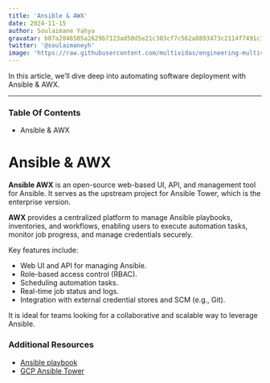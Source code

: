 ```yaml
---
title: 'Ansible & AWX'
date: 2024-11-15
author: Soulaimane Yahya
gravatar: b07a2846505a2629b7123ad50d5e21c303cf7c562a8893473c2114f7491c7796
twitter: '@soulaimaneyh'
image: 'https://raw.githubusercontent.com/multividas/engineering-multividas/main/thumbnails/ansible-playbook.jpg'
---
```


In this article, we’ll dive deep into automating software deployment with Ansible & AWX.

---

### Table Of Contents

- Ansible & AWX

# Ansible & AWX

**Ansible AWX** is an open-source web-based UI, API, and management tool for Ansible. It serves as the upstream project for Ansible Tower, which is the enterprise version.

**AWX** provides a centralized platform to manage Ansible playbooks, inventories, and workflows, enabling users to execute automation tasks, monitor job progress, and manage credentials securely.

Key features include:

- Web UI and API for managing Ansible.
- Role-based access control (RBAC).
- Scheduling automation tasks.
- Real-time job status and logs.
- Integration with external credential stores and SCM (e.g., Git).

It is ideal for teams looking for a collaborative and scalable way to leverage Ansible.

### Additional Resources

- [Ansible playbook](https://engineering.multividas.com/posts/ansible-playbook)
- [GCP Ansible Tower](https://console.cloud.google.com/marketplace/details/techlatest-public/ansible-cloud-ide)
